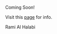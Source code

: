 Coming Soon!

Visit this [page](https://pages.ramialhalabi.com/kindle-highlights-to-markdown) for info.

Rami Al Halabi